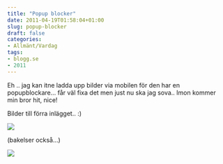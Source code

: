 ```yaml
---
title: "Popup blocker"
date: 2011-04-19T01:58:04+01:00
slug: popup-blocker
draft: false
categories:
- Allmänt/Vardag
tags:
- blogg.se
- 2011
---
```

Eh .. jag kan itne ladda upp bilder via mobilen för den har en popupblockare... får väl fixa det men just nu ska jag sova.. Imon kommer min bror hit, nice!  
  
Bilder till förra inlägget.. :)  
  
![](/assets/images/blogg.se/kakorochbakelser2_143717302.jpg)  
  
(bakelser också...)  
  
![](/assets/images/blogg.se/672_143717320.jpg)